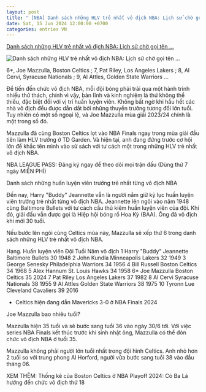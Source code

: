 ```yaml
---
layout: post
title: " [NBA] Danh sách những HLV trẻ nhất vô địch NBA: Lịch sử chờ gọi tên ..."
date: Sat, 15 Jun 2024 12:00:00 +0700
categories: entries VN
---
```

[Danh sách những HLV trẻ nhất vô địch NBA: Lịch sử chờ gọi tên ...](https://www.sportingnews.com/vn/nba/news/danh-sach-nhung-hlv-tre-nhat-vo-dich-nba/714a59a553b34060dcbfef7f)

![Danh sách những HLV trẻ nhất vô địch NBA: Lịch sử chờ gọi tên ...](https://library.sportingnews.com/styles/crop_style_16_9_desktop/s3/2024-05/GettyImages-2092454738%20%281%29.jpg?h=920929c4&itok=_yhixYCg)

6*, Joe Mazzulla, Boston Celtics ; 7, Pat Riley, Los Angeles Lakers ; 8, Al Cervi, Syracuse Nationals ; 9, Al Attles, Golden State Warriors ...

Để tiến đến chức vô địch NBA, mỗi đội bóng phải trải qua một hành trình nhiều thử thách, chính vì vậy, bản lĩnh và kinh nghiệm là thứ không thể thiếu, đặc biệt đối với vị trí huấn luyện viên. Không bất ngờ khi hầu hết các nhà vô địch đều được dẫn dắt bởi những thuyền trưởng tương đối lớn tuổi. Tuy nhiên có một số ngoại lệ, và Joe Mazzulla mùa giải 2023/24 chính là một trong số đó.

Mazzulla đã cùng Boston Celtics lọt vào NBA Finals ngay trong mùa giải đầu tiên làm HLV trưởng ở TD Garden. Và hiện tại, anh đang đứng trước cơ hội lớn để khắc tên mình vào sử sách với tư cách một trong những HLV trẻ nhất vô địch NBA.

NBA LEAGUE PASS: Đăng ký ngay để theo dõi mọi trận đấu (Dùng thử 7 ngày MIỄN PHÍ)

Danh sách những huấn luyện viên trưởng trẻ nhất từng vô địch NBA

Đến nay, Harry "Buddy" Jeannette vẫn là người nắm giữ kỷ lục huấn luyện viên trưởng trẻ nhất từng vô địch NBA. Jeannette lên ngôi vào năm 1948 cùng Baltimore Bullets với tư cách cầu thủ kiêm huấn luyện viên của đội. Khi đó, giải đấu vẫn được gọi là Hiệp hội bóng rổ Hoa Kỳ (BAA). Ông đã vô địch khi mới 30 tuổi.

Nếu bước lên ngôi cùng Celtics mùa này, Mazzulla sẽ xếp thứ 6 trong danh sách những HLV trẻ nhất vô địch NBA.

Hạng. Huấn luyện viên Đội Tuổi Năm vô địch 1 Harry "Buddy" Jeannette Baltimore Bullets 30 1948 2 John Kundla Minneapolis Lakers 32 1949 3 George Senesky Philadelphia Warriors 34 1956 4 Bill Russell Boston Celtics 34 1968 5 Alex Hannum St. Louis Hawks 34 1958 6* Joe Mazzulla Boston Celtics 35 2024 7 Pat Riley Los Angeles Lakers 37 1982 8 Al Cervi Syracuse Nationals 38 1955 9 Al Attles Golden State Warriors 38 1975 10 Tyronn Lue Cleveland Cavaliers 39 2016

* Celtics hiện đang dẫn Mavericks 3-0 ở NBA Finals 2024

Joe Mazzulla bao nhiêu tuổi?

Mazzulla hiện 35 tuổi và sẽ bước sang tuổi 36 vào ngày 30/6 tới. Với việc series NBA Finals kết thúc trước khi sinh nhật ông, Mazzulla có thể đón chức vô địch NBA ở tuổi 35.

Mazzulla không phải người lớn tuổi nhất trong đội hình Celtics. Anh nhỏ hơn 2 tuổi so với trung phong Al Horford, người vừa bước sang tuổi 38 vào đầu tháng 06.

XEM THÊM: Thống kê của Boston Celtics ở NBA Playoff 2024: Cỏ Ba Lá hướng đến chức vô địch thứ 18

